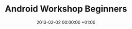 ---
title: Android Workshop Beginners
date: 2013-02-02 00:00:00 +01:00
event: University of Coimbra
tags: [Android, Mobile, Workshop]
location: Coimbra, Portugal
image: ""
---